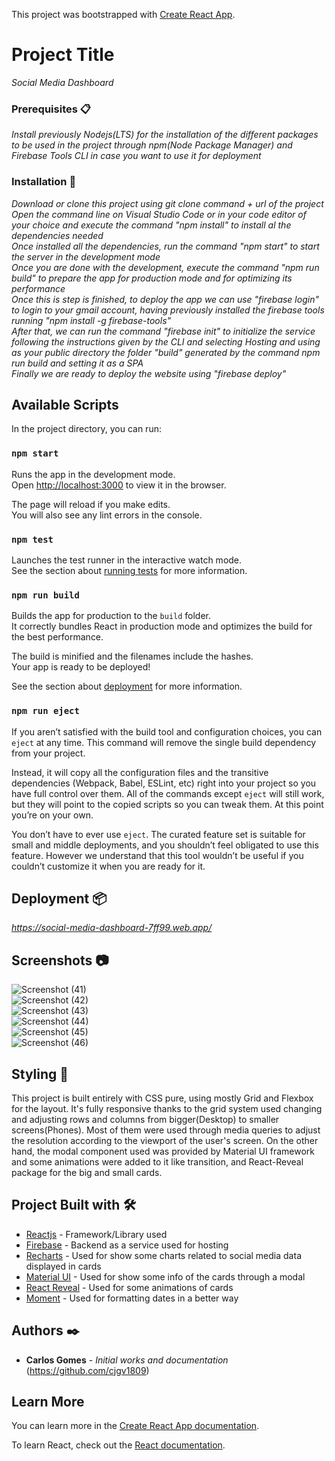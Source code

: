 This project was bootstrapped with [Create React App](https://github.com/facebook/create-react-app).

# Project Title

_Social Media Dashboard_

### Prerequisites 📋

_Install previously Nodejs(LTS) for the installation of the different packages to be used in the project through npm(Node Package Manager) and Firebase Tools CLI in case you want to use it for deployment_

### Installation 🔧

_Download or clone this project using git clone command + url of the project_<br />
_Open the command line on Visual Studio Code or in your code editor of your choice and execute the command "npm install" to install al the dependencies needed_<br />
_Once installed all the dependencies, run the command "npm start" to start the server in the development mode_<br />
_Once you are done with the development, execute the command "npm run build" to prepare the app for production mode and for optimizing its performance_<br />
_Once this is step is finished, to deploy the app we can use "firebase login" to login to your gmail account, having previously installed the firebase tools running "npm install -g firebase-tools"_<br />
_After that, we can run the command "firebase init" to initialize the service following the instructions given by the CLI and selecting Hosting and using as your public directory the folder "build" generated by the command npm run build and setting it as a SPA_<br />
_Finally we are ready to deploy the website using "firebase deploy"_<br />

## Available Scripts

In the project directory, you can run:

### `npm start`

Runs the app in the development mode.<br />
Open [http://localhost:3000](http://localhost:3000) to view it in the browser.

The page will reload if you make edits.<br />
You will also see any lint errors in the console.

### `npm test`

Launches the test runner in the interactive watch mode.<br />
See the section about [running tests](https://facebook.github.io/create-react-app/docs/running-tests) for more information.

### `npm run build`

Builds the app for production to the `build` folder.<br />
It correctly bundles React in production mode and optimizes the build for the best performance.

The build is minified and the filenames include the hashes.<br />
Your app is ready to be deployed!

See the section about [deployment](https://facebook.github.io/create-react-app/docs/deployment) for more information.

### `npm run eject`

If you aren’t satisfied with the build tool and configuration choices, you can `eject` at any time. This command will remove the single build dependency from your project.

Instead, it will copy all the configuration files and the transitive dependencies (Webpack, Babel, ESLint, etc) right into your project so you have full control over them. All of the commands except `eject` will still work, but they will point to the copied scripts so you can tweak them. At this point you’re on your own.

You don’t have to ever use `eject`. The curated feature set is suitable for small and middle deployments, and you shouldn’t feel obligated to use this feature. However we understand that this tool wouldn’t be useful if you couldn’t customize it when you are ready for it.

## Deployment 📦

_https://social-media-dashboard-7ff99.web.app/_

## Screenshots :camera:

![Screenshot (41)](https://user-images.githubusercontent.com/57246901/121792103-6e09d280-cbc7-11eb-952b-ef51c41bea9c.png)<br />
![Screenshot (42)](https://user-images.githubusercontent.com/57246901/121792104-6f3aff80-cbc7-11eb-8bb7-19937382a845.png)<br />
![Screenshot (43)](https://user-images.githubusercontent.com/57246901/121792105-6fd39600-cbc7-11eb-9add-e208aa473c97.png)<br />
![Screenshot (44)](https://user-images.githubusercontent.com/57246901/121792106-706c2c80-cbc7-11eb-82ae-3ab9cfaeeade.png)<br />
![Screenshot (45)](https://user-images.githubusercontent.com/57246901/121792107-706c2c80-cbc7-11eb-85b9-422505cbbaf5.png)<br />
![Screenshot (46)](https://user-images.githubusercontent.com/57246901/121792108-7104c300-cbc7-11eb-93eb-21560d28ab78.png)

## Styling :nail_care:

This project is built entirely with CSS pure, using mostly Grid and Flexbox for the layout. It's fully responsive thanks to the grid system used changing and adjusting rows and columns from bigger(Desktop) to smaller screens(Phones). Most of them were used through media queries to adjust the resolution according to the viewport of the user's screen. On the other hand, the modal component used was provided by Material UI framework and some animations were added to it like transition, and React-Reveal package for the big and small cards.

## Project Built with 🛠️

- [Reactjs](https://reactjs.org/) - Framework/Library used
- [Firebase](https://firebase.google.com/?hl=es) - Backend as a service used for hosting
- [Recharts](https://recharts.org/en-US) - Used for show some charts related to social media data displayed in cards
- [Material UI](https://material-ui.com/) - Used for show some info of the cards through a modal
- [React Reveal](https://www.react-reveal.com/) - Used for some animations of cards
- [Moment](https://momentjs.com/) - Used for formatting dates in a better way

## Authors ✒️

- **Carlos Gomes** - _Initial works and documentation_ (https://github.com/cjgv1809)

## Learn More

You can learn more in the [Create React App documentation](https://facebook.github.io/create-react-app/docs/getting-started).

To learn React, check out the [React documentation](https://reactjs.org/).
